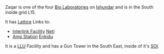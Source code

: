 Zaqar is one of the four [Bio Laboratories](../locations/Bio_Laboratory.md) on
[Ishundar](../locations/Ishundar.md) and is in the South inside grid L15.

It has [Lattice](../terminology/Lattice.md) Links to:

- [Interlink Facility](../terminology/Interlink.md) [Neti](Neti.md)
- [Amp Station](../locations/Amp_Station.md) [Enkidu](Enkidu.md)

It is a [LLU](../terminology/Lattice_Logic_Unit.md) Facility and has a Gun Tower
in the South East, inside of it's [SOI](../locations/Sphere_of_Influence.md).

<!--[Category:Facilities](Category:Facilities.md)-->
